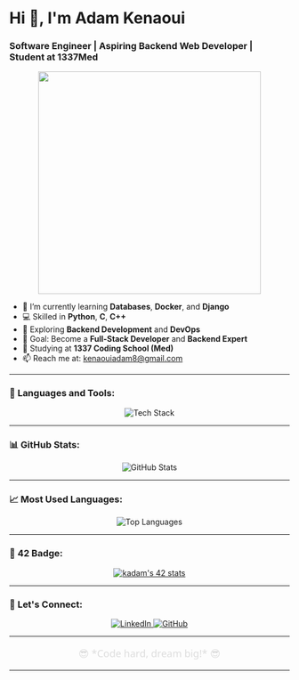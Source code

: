 # Hi 👋, I'm Adam Kenaoui

### Software Engineer | Aspiring Backend Web Developer | Student at 1337Med

<p align="center">
  <img src="https://media.giphy.com/media/qgQUggAC3Pfv687qPC/giphy.gif" width="400" />
</p>

- 🔭 I’m currently learning **Databases**, **Docker**, and **Django**  
- 💻 Skilled in **Python**, **C**, **C++**  
- 🌱 Exploring **Backend Development** and **DevOps**  
- 🎯 Goal: Become a **Full-Stack Developer** and **Backend Expert**  
- 🏫 Studying at **1337 Coding School (Med)**  
- 📫 Reach me at: [kenaouiadam8@gmail.com](mailto:kenaouiadam8@gmail.com)

---

### 🚀 **Languages and Tools**:
<p align="center">
  <img src="https://skillicons.dev/icons?i=c,python,cpp,html,css,js,linux" alt="Tech Stack" />
</p>

---

### 📊 **GitHub Stats**:
<p align="center">
  <img src="https://github-readme-stats.vercel.app/api?username=AdamKN0&show_icons=true&theme=tokyonight" alt="GitHub Stats" />
</p>

---

### 📈 **Most Used Languages**:
<p align="center">
  <img src="https://github-readme-stats.vercel.app/api/top-langs/?username=AdamKN0&layout=compact&theme=tokyonight" alt="Top Languages" />
</p>

---

### 🚀 **42 Badge**:
<p align="center">
  <a href="https://github.com/oakoudad/badge42"><img src="https://badge.mediaplus.ma/darkblue/kadam" alt="kadam's 42 stats" /></a>
</p>

---

### 🚀 **Let's Connect**:
<p align="center">
  <a href="https://www.linkedin.com/in/kenaoui-adam-876b06253/" target="_blank">
    <img src="https://img.shields.io/badge/LinkedIn-%230077B5.svg?&style=flat-square&logo=linkedin&logoColor=white" alt="LinkedIn" />
  </a>
  <a href="https://github.com/adamkenaoui" target="_blank">
    <img src="https://img.shields.io/badge/GitHub-%23181717.svg?&style=flat-square&logo=github&logoColor=white" alt="GitHub" />
  </a>
</p>

---

<p align="center" style="font-family: 'Segoe UI', Tahoma, Geneva, Verdana, sans-serif; color: #ddd; font-size: 18px;">
  😎 *Code hard, dream big!* 😎
</p>

---
